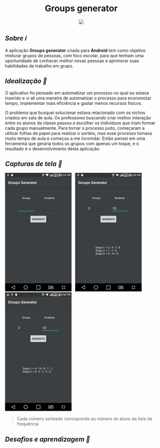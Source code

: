 <h1 align="center">Groups generator</h1>

<p align="center">
  <a href="https://www.flaticon.com/authors/freepik"><img src="https://user-images.githubusercontent.com/56049250/95395495-295dc700-08d5-11eb-8aac-18931ec631b4.png"/></a>
</div>

<h2 align="left"><i>Sobre ℹ</i></h2>

<p align="left">
  A aplicação <b>Groups generator</b> criada para <b>Android</b> tem como objetivo misturar grupos de pessoas, com foco escolar, para que tenham uma oportunidade de conhecer melhor novas pessoas e aprimorar suas habilidades de trabalho em grupo.
</p>

<h2 align="left"><i>Idealização 💭</i></h2>
  
<p>
  O aplicativo foi pensado em automatizar um processo no qual eu estava inserido e vi ali uma maneira de automatizar o processo para economizar tempo, implementar mais eficiência e gastar menos recursos físicos.
</p>
<p>
  O problema que busquei solucionar estava relacionado com os nichos criados em sala de aula. Os professores buscando criar melhor interação entre os alunos da classe passou a escolher os indivíduos que iriam formar cada grupo manualmente. Para tornar o processo justo, começaram a utilizar folhas de papel para realizar o sorteio, mas esse processo tomava muito tempo de aula e começou a me incomdar. Então pensei em uma ferramenta que geraria todos os grupos com apenas um toque, e o resultado é o desenvolvimento desta aplicação.
</p>

<h2><i>Capturas de tela 📱</i></h2>

<img src="https://github.com/tavieto/groups-generator/blob/main/screenshots/groups-generator-1-reduzido.png" alt="print-1"/> &nbsp;
<img src="https://github.com/tavieto/groups-generator/blob/main/screenshots/groups-generator-2-reduzido.png" alt="print-2"/> &nbsp;
<img src="https://github.com/tavieto/groups-generator/blob/main/screenshots/groups-generator-3-reduzido.png" alt="print-3"/> &nbsp;

> Cada número sorteado corresponde ao número do aluno da lista de frequência

<h2><i>Desafios e aprendizagem 🤔</i></h2>
